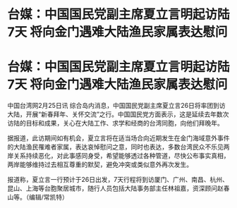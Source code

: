 # 台媒：中国国民党副主席夏立言明起访陆7天 将向金门遇难大陆渔民家属表达慰问

# 台媒：中国国民党副主席夏立言明起访陆7天 将向金门遇难大陆渔民家属表达慰问

中国台湾网2月25日讯
综合岛内消息，中国国民党副主席夏立言26日将率团到访大陆，开展“新春拜年、关怀交流”之行。中国国民党方面表示，这是延续去年数次访陆的目标和成果，关心在大陆工作、求学和经商的台湾同胞，向他们拜晚年。

据报道，此访期间如有机会，夏立言将在适当场合向近期发生在金门海域意外事件的大陆渔民罹难者家属，表达哀悼慰问之意，同时也表达，多数台湾民众不乐见两岸关系持续恶化，对此事感同身受，希望能够透过各种管道，尽快公布事实真相，两岸能够维持过去相互尊重的默契，避免冲突或类似意外再次发生。

报道称，夏立言一行预计于26日出发，7天行程将到访厦门、广州、南昌、杭州、昆山、上海等台胞聚居城市，随行人员包括大陆事务部主任林祖嘉，资深顾问赵春山等。（编辑/常凯特）

